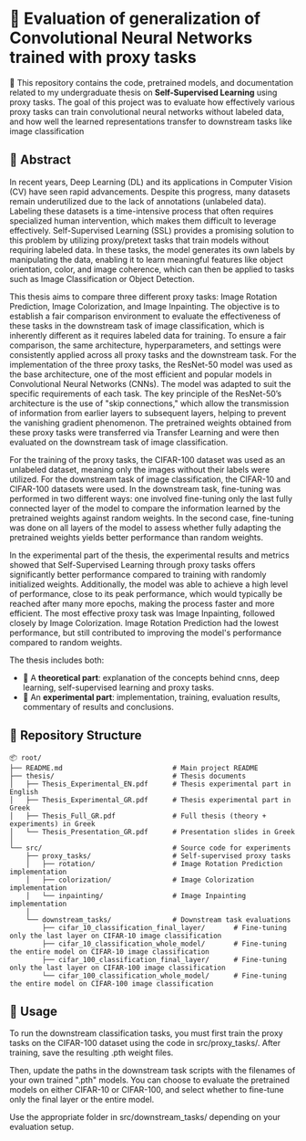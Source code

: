 # 🧠 Evaluation of generalization of Convolutional Neural Networks trained with proxy tasks

📌 This repository contains the code, pretrained models, and documentation related to my undergraduate thesis on **Self-Supervised Learning** using proxy tasks. The goal of this project was to evaluate how effectively various proxy tasks can train convolutional neural networks without labeled data, and how well the learned representations transfer to downstream tasks like image classification

## 🧾 Abstract
In recent years, Deep Learning (DL) and its applications in Computer Vision (CV) have seen rapid advancements. Despite this progress, many datasets remain underutilized due to the lack of annotations (unlabeled data). Labeling these datasets is a time-intensive process that often requires specialized human intervention, which makes them difficult to leverage effectively. Self-Supervised Learning (SSL) provides a promising solution to this problem by utilizing proxy/pretext tasks that train models without requiring labeled data. In these tasks, the model generates its own labels by manipulating the data, enabling it to learn meaningful features like object orientation, color, and image coherence, which can then be applied to tasks such as Image Classification or Object Detection.

This thesis aims to compare three different proxy tasks: Image Rotation Prediction, Image Colorization, and Image Inpainting. The objective is to establish a fair comparison environment to evaluate the effectiveness of these tasks in the downstream task of image classification, which is inherently different as it requires labeled data for training. To ensure a fair comparison, the same architecture, hyperparameters, and settings were consistently applied across all proxy tasks and the downstream task.
For the implementation of the three proxy tasks, the ResNet-50 model was used as the base architecture, one of the most efficient and popular models in Convolutional Neural Networks (CNNs). The model was adapted to suit the specific requirements of each task. The key principle of the ResNet-50’s architecture is the use of "skip connections," which allow the transmission of information from earlier layers to subsequent layers, helping to prevent the vanishing gradient phenomenon. The pretrained weights obtained from these proxy tasks were transferred via Transfer Learning and were then evaluated on the downstream task of image classification.

For the training of the proxy tasks, the CIFAR-100 dataset was used as an unlabeled dataset, meaning only the images without their labels were utilized. For the downstream task of image classification, the CIFAR-10 and CIFAR-100 datasets were used. In the downstream task, fine-tuning was performed in two different ways: one involved fine-tuning only the last fully connected layer of the model to compare the information learned by the pretrained weights against random weights. In the second case, fine-tuning was done on all layers of the model to assess whether fully adapting the pretrained weights yields better performance than random weights.

In the experimental part of the thesis, the experimental results and metrics showed that Self-Supervised Learning through proxy tasks offers significantly better performance compared to training with randomly initialized weights. Additionally, the model was able to achieve a high level of performance, close to its peak performance, which would typically be reached after many more epochs, making the process faster and more efficient. The most effective proxy task was Image Inpainting, followed closely by Image Colorization. Image Rotation Prediction had the lowest performance, but still contributed to improving the model's performance compared to random weights.


The thesis includes both:

* 📖 A **theoretical part**: explanation of the concepts behind cnns, deep learning, self-supervised learning and proxy tasks.
* 🧪 An **experimental part**: implementation, training, evaluation results, commentary of results and conclusions.

## 📁 Repository Structure

```text
📦 root/
├── README.md                           # Main project README
├── thesis/                             # Thesis documents
│   ├── Thesis_Experimental_EN.pdf      # Thesis experimental part in English
│   ├── Thesis_Experimental_GR.pdf      # Thesis experimental part in Greek
│   ├── Thesis_Full_GR.pdf              # Full thesis (theory + experiments) in Greek
│   └── Thesis_Presentation_GR.pdf      # Presentation slides in Greek
│
└── src/                                # Source code for experiments
    ├── proxy_tasks/                    # Self-supervised proxy tasks
    │   ├── rotation/                   # Image Rotation Prediction implementation
    │   ├── colorization/               # Image Colorization implementation
    │   └── inpainting/                 # Image Inpainting implementation
    │
    └── downstream_tasks/               # Downstream task evaluations
        ├── cifar_10_classification_final_layer/       # Fine-tuning only the last layer on CIFAR-10 image classification
        ├── cifar_10_classification_whole_model/       # Fine-tuning the entire model on CIFAR-10 image classification
        ├── cifar_100_classification_final_layer/      # Fine-tuning only the last layer on CIFAR-100 image classification
        └── cifar_100_classification_whole_model/      # Fine-tuning the entire model on CIFAR-100 image classification
```

## 🔁 Usage

To run the downstream classification tasks, you must first train the proxy tasks on the CIFAR-100 dataset using the code in src/proxy_tasks/. After training, save the resulting .pth weight files.

Then, update the paths in the downstream task scripts with the filenames of your own trained ".pth" models. You can choose to evaluate the pretrained models on either CIFAR-10 or CIFAR-100, and select whether to fine-tune only the final layer or the entire model.

Use the appropriate folder in src/downstream_tasks/ depending on your evaluation setup.

